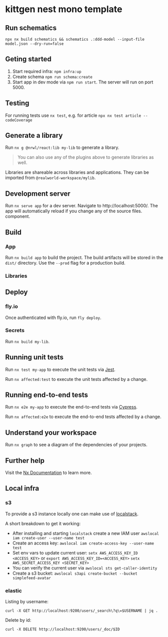 

# kittgen nest mono template

## Run schematics

`npx nx build schematics && schematics .:ddd-model --input-file model.json --dry-run=false`
## Geting started

1. Start required infra: `npm infra:up`
2. Create schema `npm run schema:create`
3. Start app in dev mode via `npm run start`. The server will run on port 5000.

## Testing

For running tests use `nx test`, e.g. for article `npx nx test article --codeCoverage` 
## Generate a library

Run `nx g @nrwl/react:lib my-lib` to generate a library.

> You can also use any of the plugins above to generate libraries as well.

Libraries are shareable across libraries and applications. They can be imported from `@realworld-workspace/mylib`.

## Development server

Run `nx serve app` for a dev server. Navigate to http://localhost:5000/. The app will automatically reload if you change any of the source files.
component.

## Build

### App 
Run `nx build app` to build the project. The build artifacts will be stored in the `dist/` directory. Use the `--prod` flag for a production build.

### Libraries

## Deploy

### fly.io 
Once authenticated with fly.io, run `fly deploy`.

### Secrets



Run `nx build my-lib`. 
## Running unit tests

Run `nx test my-app` to execute the unit tests via [Jest](https://jestjs.io).

Run `nx affected:test` to execute the unit tests affected by a change.

## Running end-to-end tests

Run `nx e2e my-app` to execute the end-to-end tests via [Cypress](https://www.cypress.io).

Run `nx affected:e2e` to execute the end-to-end tests affected by a change.

## Understand your workspace

Run `nx graph` to see a diagram of the dependencies of your projects.

## Further help

Visit the [Nx Documentation](https://nx.dev) to learn more.

 ## Local infra 

 ### s3

 To provide a s3 instance locally one can make use of [localstack](https://localstack.cloud/).

 A short breakdown to get it working:

- After installing and starting `localstack` create a new IAM user
   `awslocal iam create-user --user-name test`
- Create an access key: `awslocal iam create-access-key --user-name test`
- Set env vars to update current user:
  `setx AWS_ACCESS_KEY_ID <ACCESS_KEY>` or `export AWS_ACCESS_KEY_ID=<ACCESS_KEY>`
  `setx AWS_SECRET_ACCESS_KEY <SECRET_KEY>`
- You can verify the current user via `awslocal sts get-caller-identity`
- Create a s3 bucket:
  `awslocal s3api create-bucket --bucket simplefeed-avatar`

### elastic

Listing by username:

`curl -X GET http://localhost:9200/users/_search\?q\=$USERNAME | jq .`

Delete by id:

`curl -X DELETE http://localhost:9200/users/_doc/$ID`